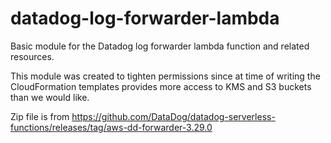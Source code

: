 # datadog-log-forwarder-lambda
Basic module for the Datadog log forwarder lambda function and related resources.

This module was created to tighten permissions since at time of writing the CloudFormation templates provides more access to KMS and S3 buckets than we would like. 

Zip file is from https://github.com/DataDog/datadog-serverless-functions/releases/tag/aws-dd-forwarder-3.29.0
